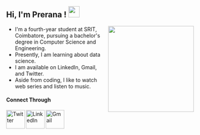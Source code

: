 <h2> Hi, I'm Prerana ! <img src="https://media4.giphy.com/media/H3wAjJNJbReYKCimHq/200w.webp?cid=ecf05e47b79oerkkl9pc9ikb1todi37lg5gxhborwf9i7ak1&rid=200w.webp&ct=s" width=30> </h2>

<img align='right' src="https://media4.giphy.com/media/HQHwvSBSy7s0AXOlWt/giphy.gif?cid=ecf05e47hx2qxgvdsic01vvqc607d08of7dc6w0qe0xiz2m0&rid=giphy.gif&ct=s" width=230>

- I'm a fourth-year student at SRIT, Coimbatore, pursuing a bachelor's degree in Computer Science and Engineering.
- Presently, I am learning about data science.
- I am available on LinkedIn, Gmail, and Twitter.
- Aside from coding, I like to watch web series and listen to music.



<h4>Connect Through</h4>

<a href="https://twitter.com/prerana0510">
  <img align="left" alt="Twitter" src="https://img.icons8.com/plasticine/344/twitter-squared.png" width=50/>
</a>

<a href="https://www.linkedin.com/in/prerana-joshi-25668a239/">
  <img align="left" alt="LinkedIn" src="https://img.icons8.com/plasticine/2x/linkedin.png" width=50/>
</a>

<a href="mailto:preranajoshi510@gmail.com">
  <img align="left" alt="Gmail" src="https://img.icons8.com/plasticine/344/gmail.png" width=50/>
</a>
